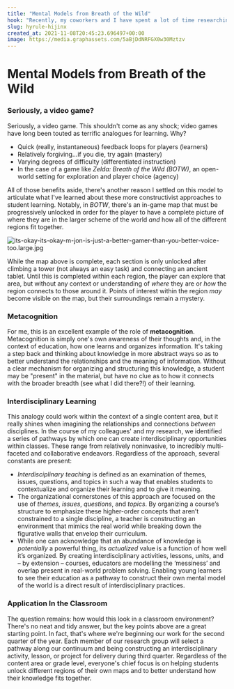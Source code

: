 ```yaml
---
title: "Mental Models from Breath of the Wild"
hook: "Recently, my coworkers and I have spent a lot of time researching and discussing the construction and organization of knowledge. As such, I quickly settled on using a map of Hyrule to explain my views on metacognition."
slug: hyrule-hijinx
created_at: 2021-11-08T20:45:23.696497+00:00
image: https://media.graphassets.com/5aBjDdNRFGX0w30Mztzv
---
```


# Mental Models from Breath of the Wild

### Seriously, a video game?
Seriously, a video game. This shouldn't come as any shock; video games have long been touted as terrific analogues for learning. Why? 

- Quick (really, instantaneous) feedback loops for players (learners)
- Relatively forgiving...if you die, try again (mastery)
- Varying degrees of difficulty (differentiated instruction)
- In the case of a game like _Zelda: Breath of the Wild (BOTW)_, an open-world setting for exploration and player choice (agency)

All of those benefits aside, there's another reason I settled on this model to articulate what I've learned about these more constructivist approaches to student learning. Notably, in _BOTW_, there's an in-game map that must be progressively unlocked in order for the player to have a complete picture of where they are in the larger scheme of the world _and_ how all of the different regions fit together.

![its-okay-its-okay-m-jon-is-just-a-better-gamer-than-you-better-voice-too.large.jpg](https://media.graphcms.com/fRvQJV5TpWYvv9hIkbhQ)

While the map above is complete, each section is only unlocked after climbing a tower (not always an easy task) and connecting an ancient tablet. Until this is completed within each region, the player can explore that area, but without any context or understanding of _where_ they are or _how_ the region connects to those around it. Points of interest within the region _may_ become visible on the map, but their surroundings remain a mystery.

### Metacognition
For me, this is an excellent example of the role of __metacognition__. Metacognition is simply one's own awareness of their thoughts and, in the context of education, how one learns and organizes information. It's taking a step back and thinking about knowledge in more abstract ways so as to better understand the relationships and the meaning of information. Without a clear mechanism for organizing and structuring this knowledge, a student may be "present" in the material, but have no clue as to how it connects with the broader breadth (see what I did there?!) of their learning.

### Interdisciplinary Learning
This analogy could work within the context of a single content area, but it really shines when imagining the relationships and connections *between* disciplines. In the course of my colleagues' and my research, we identified a series of pathways by which one can create interdisciplinary opportunities within classes. These range from relatively noninvasive, to incredibly multi-faceted and collaborative endeavors. Regardless of the approach, several constants are present:

- _Interdisciplinary teaching_ is defined as an examination of themes, issues, questions, and topics in such a way that enables students to contextualize and organize their learning and to give it meaning.
- The organizational cornerstones of this approach are focused on the use of _themes_, _issues_, _questions_, and _topics_. By organizing a course’s structure to emphasize these higher-order concepts that aren’t constrained to a single discipline, a teacher is constructing an environment that mimics the real world while breaking down the figurative walls that envelop their curriculum.
- While one can acknowledge that an abundance of knowledge is _potentially_ a powerful thing, its _actualized_ value is a function of how well it’s organized. By creating interdisciplinary activities, lessons, units, and – by extension – courses, educators are modelling the ‘messiness’ and overlap present in real-world problem solving. Enabling young learners to see their education as a pathway to construct their own mental model of the world is a direct result of interdisciplinary practices.

### Application In the Classroom
The question remains: how would this look in a classroom environment? There's no neat and tidy answer, but the key points above are a great starting point. In fact, that's where we're beginning our work for the second quarter of the year. Each member of our research group will select a pathway along our continuum and being constructing an interdisciplinary activity, lesson, or project for delivery during third quarter. Regardless of the content area or grade level, everyone's chief focus is on helping students unlock different regions of their own maps and to better understand how their knowledge fits together.
